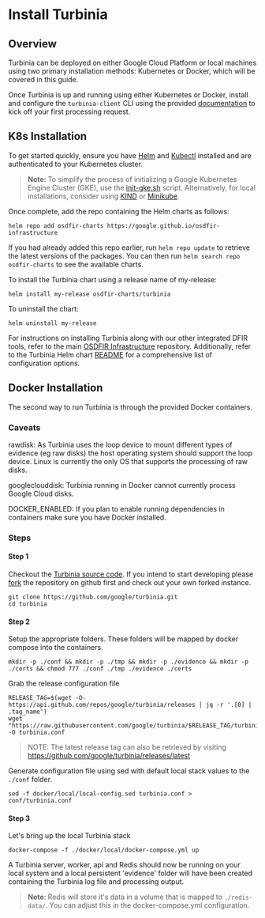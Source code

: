 # Install Turbinia

## Overview

Turbinia can be deployed on either Google Cloud Platform or local machines using
two primary installation methods: Kubernetes or Docker, which will be covered in this guide.

Once Turbinia is up and running using either Kubernetes or Docker, install and
configure the `turbinia-client` CLI using the provided [documentation](https://github.com/google/turbinia/tree/master/turbinia/api/cli) to kick off your first processing request.

## K8s Installation

To get started quickly, ensure you have [Helm](https://helm.sh/docs/intro/install/)
and [Kubectl](https://kubernetes.io/docs/tasks/tools/) installed and are authenticated
to your Kubernetes cluster.
> **Note**: To simplify the process of initializing a Google Kubernetes Engine Cluster (GKE),
use the [init-gke.sh](https://github.com/google/osdfir-infrastructure/blob/main/tools/init-gke.sh)
script. Alternatively, for local installations, consider using [KIND](https://kind.sigs.k8s.io/docs/user/quick-start/) or [Minikube](https://minikube.sigs.k8s.io/docs/start/).

Once complete, add the repo containing the Helm charts as follows:

```console
helm repo add osdfir-charts https://google.github.io/osdfir-infrastructure
```

If you had already added this repo earlier, run `helm repo update` to retrieve
the latest versions of the packages. You can then run `helm search repo osdfir-charts`
to see the available charts.

To install the Turbinia chart using a release name of my-release:

```console
helm install my-release osdfir-charts/turbinia
```

To uninstall the chart:

```console
helm uninstall my-release
```

For instructions on installing Turbinia along with our other integrated DFIR tools,
refer to the main [OSDFIR Infrastructure](https://github.com/google/osdfir-infrastructure)
repository. Additionally, refer to the Turbinia Helm chart
[README](https://github.com/google/osdfir-infrastructure/tree/main/charts/turbinia)
for a comprehensive list of configuration options.

## Docker Installation

The second way to run Turbinia is through the provided Docker containers.

### Caveats

rawdisk: As Turbinia uses the loop device to mount different types of evidence
(eg raw disks) the host operating system should support the loop device. Linux is
currently the only OS that supports the processing of raw disks.

googleclouddisk: Turbinia running in Docker cannot currently process Google Cloud
disks.

DOCKER_ENABLED: If you plan to enable running dependencies in containers make
sure you have Docker installed.

### Steps

#### Step 1

Checkout the [Turbinia source code](https://github.com/google/turbinia). If you
intend to start developing please [fork](https://docs.github.com/en/github/getting-started-with-github/fork-a-repo)
the repository on github first and check out your own forked instance.

```console
git clone https://github.com/google/turbinia.git
cd turbinia
```

#### Step 2

Setup the appropriate folders. These folders will be mapped by docker compose
into the containers.

```console
mkdir -p ./conf && mkdir -p ./tmp && mkdir -p ./evidence && mkdir -p ./certs && chmod 777 ./conf ./tmp ./evidence ./certs
```

Grab the release configuration file

```console
RELEASE_TAG=$(wget -O- https://api.github.com/repos/google/turbinia/releases | jq -r '.[0] | .tag_name')
wget "https://raw.githubusercontent.com/google/turbinia/$RELEASE_TAG/turbinia/config/turbinia_config_tmpl.py" -O turbinia.conf
```

> NOTE: The latest release tag can also be retrieved by visiting <https://github.com/google/turbinia/releases/latest>

Generate configuration file using sed with default local stack values to the ```./conf``` folder.

```console
sed -f docker/local/local-config.sed turbinia.conf > conf/turbinia.conf
```

#### Step 3

Let's bring up the local Turbinia stack

```console
docker-compose -f ./docker/local/docker-compose.yml up
```

A Turbinia server, worker, api and Redis should now be running on your local system
and a local persistent 'evidence' folder will have been created containing the
Turbinia log file and processing output.
> **Note**: Redis will store it's data in a volume that is mapped to ```./redis-data/```. You can adjust this in the docker-compose.yml configuration.
